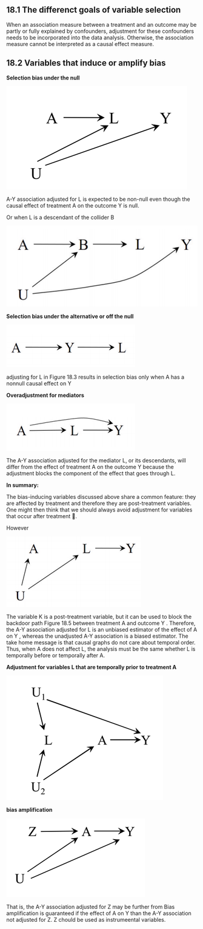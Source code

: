 ## 18.1 The differenct goals of variable selection

When an association measure between a treatment and an outcome  may be partly or fully explained by confounders, adjustment for these confounders needs to be incorporated into the data analysis. Otherwise, the association measure cannot be interpreted as a causal effect measure.

## 18.2 Variables that induce or amplify bias
**Selection bias under the null**

![image](/img/18_1.png)

A-Y association adjusted for L is expected to be non-null even though the causal effect of treatment A on the outcome Y is null.

Or when L is a descendant of the collider B

![image](/img/18_2.png)



**Selection bias under the alternative or off the null**

![image](/img/18_3.png)

adjusting for L in Figure 18.3 results in selection bias only when A has a nonnull causal effect on Y


**Overadjustment for mediators**

![image](/img/18_4.png)

The A-Y association adjusted for the mediator L, or its descendants, will differ from the effect of treatment A on the outcome Y because the adjustment blocks the component of the effect that goes through L.

**In summary:**

The bias-inducing variables discussed above share a common feature: they are affected by treatment and therefore they are post-treatment variables. One might then think that we should always avoid adjustment for variables that occur after treatment .

However

![image](/img/18_5.png)

The variable K is a post-treatment variable, but it can be used to block the backdoor path Figure 18.5 between treatment A and outcome Y . Therefore, the A-Y association adjusted for L is an unbiased estimator of the effect of A on Y , whereas the unadjusted A-Y association is a biased estimator. The take home message is that causal graphs do not care about temporal order. Thus, when A does not affect L, the analysis must be the same whether L is temporally before or temporally after A.

**Adjustment for variables L that are temporally prior to treatment A**

![image](/img/18_6.png)

**bias amplification**

![image](/img/18_7.png)

That is, the A-Y association adjusted for Z may be further from Bias amplification is guaranteed if the effect of A on Y than the A-Y association not adjusted for Z. Z chould be used as instrumeental variables.



